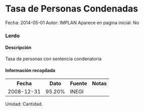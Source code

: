 Tasa de Personas Condenadas
=====

Fecha: 2014-05-01
Autor: IMPLAN
Aparece en pagina inicial: No

### Lerdo

#### Descripción

Tasa de personas con sentencia condenatoria

#### Información recopilada

<table class="table table-hover table-bordered">
  <tr><th>Fecha</th><th>Dato</th><th>Fuente</th><th>Notas</th></tr>
  <tr><td>2008-12-31</td><td>95.20%</td><td>INEGI</td><td></td></tr>
</table>

Unidad: Cantidad.
